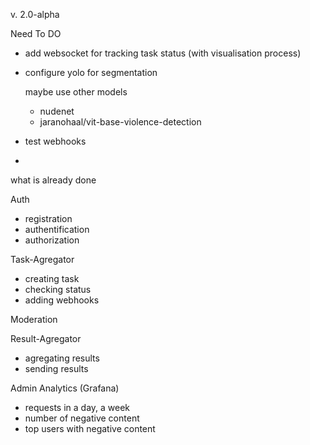 v. 2.0-alpha

Need To DO

- add websocket for tracking task status (with visualisation process)
- configure yolo for segmentation

  maybe use other models

  - nudenet
  - jaranohaal/vit-base-violence-detection

- test webhooks
-

what is already done

Auth

- registration
- authentification
- authorization

Task-Agregator

- creating task
- checking status
- adding webhooks

Moderation

Result-Agregator

- agregating results
- sending results

Admin Analytics (Grafana)

- requests in a day, a week
- number of negative content
- top users with negative content
